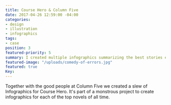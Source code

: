```yaml
---
title: Course Hero & Column Five
date: 2017-04-26 12:59:00 -04:00
categories:
- design
- illustration
- infographics
tags:
- case
position: 3
featured-priority: 5
summary: I created multiple infographics summarizing the best stories ever told.
featured-image: "/uploads/comedy-of-errors.jpg"
featured: true
Key: 
---
```


Together with the good people at Column Five we created a slew of Infographics for Course Hero. It's part of a monstrous project to create infographics for each of the top novels of all time.  